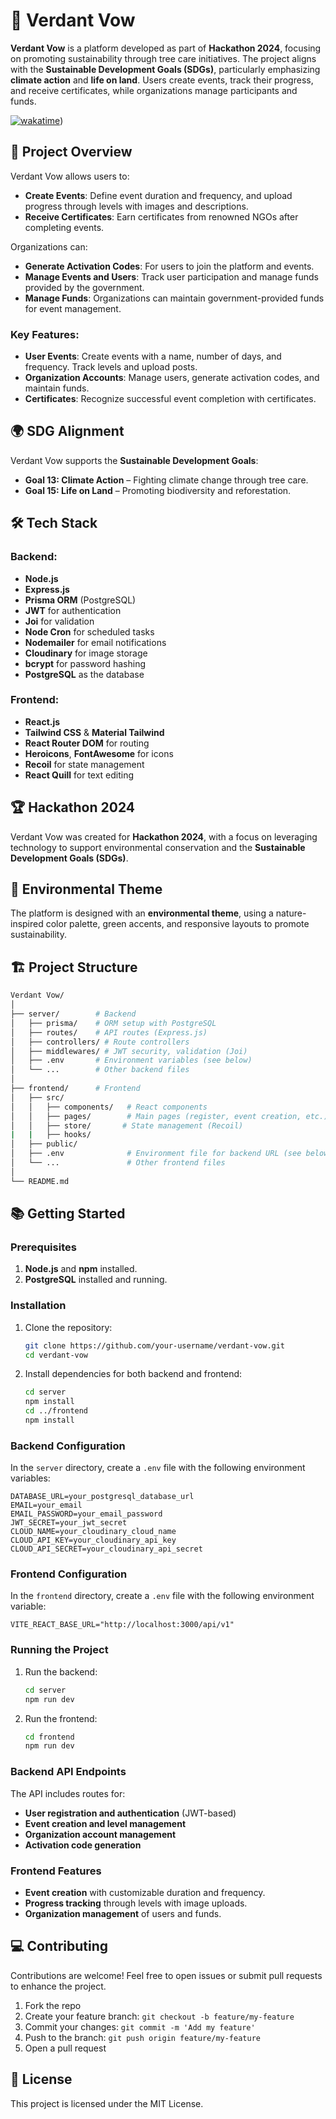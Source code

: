 # 🌱 Verdant Vow

**Verdant Vow** is a platform developed as part of **Hackathon 2024**, focusing on promoting sustainability through tree care initiatives. The project aligns with the **Sustainable Development Goals (SDGs)**, particularly emphasizing **climate action** and **life on land**. Users create events, track their progress, and receive certificates, while organizations manage participants and funds.

[![wakatime](https://wakatime.com/badge/github/Jenil-Desai/Verdant-Vow.svg)](https://github.com/Ravidiya24052003/Verdant-Vow.git))

## 🚀 Project Overview

Verdant Vow allows users to:

- **Create Events**: Define event duration and frequency, and upload progress through levels with images and descriptions.
- **Receive Certificates**: Earn certificates from renowned NGOs after completing events.

Organizations can:

- **Generate Activation Codes**: For users to join the platform and events.
- **Manage Events and Users**: Track user participation and manage funds provided by the government.
- **Manage Funds**: Organizations can maintain government-provided funds for event management.

### Key Features:

- **User Events**: Create events with a name, number of days, and frequency. Track levels and upload posts.
- **Organization Accounts**: Manage users, generate activation codes, and maintain funds.
- **Certificates**: Recognize successful event completion with certificates.

## 🌍 SDG Alignment

Verdant Vow supports the **Sustainable Development Goals**:

- **Goal 13: Climate Action** – Fighting climate change through tree care.
- **Goal 15: Life on Land** – Promoting biodiversity and reforestation.

## 🛠️ Tech Stack

### Backend:

- **Node.js**
- **Express.js**
- **Prisma ORM** (PostgreSQL)
- **JWT** for authentication
- **Joi** for validation
- **Node Cron** for scheduled tasks
- **Nodemailer** for email notifications
- **Cloudinary** for image storage
- **bcrypt** for password hashing
- **PostgreSQL** as the database

### Frontend:

- **React.js**
- **Tailwind CSS** & **Material Tailwind**
- **React Router DOM** for routing
- **Heroicons**, **FontAwesome** for icons
- **Recoil** for state management
- **React Quill** for text editing

## 🏆 Hackathon 2024

Verdant Vow was created for **Hackathon 2024**, with a focus on leveraging technology to support environmental conservation and the **Sustainable Development Goals (SDGs)**.

## 🌿 Environmental Theme

The platform is designed with an **environmental theme**, using a nature-inspired color palette, green accents, and responsive layouts to promote sustainability.

## 🏗️ Project Structure

```bash
Verdant Vow/
│
├── server/        # Backend
│   ├── prisma/    # ORM setup with PostgreSQL
│   ├── routes/    # API routes (Express.js)
│   ├── controllers/ # Route controllers
│   ├── middlewares/ # JWT security, validation (Joi)
│   ├── .env       # Environment variables (see below)
│   └── ...        # Other backend files
│
├── frontend/      # Frontend
│   ├── src/
│   │   ├── components/   # React components
│   │   ├── pages/        # Main pages (register, event creation, etc.)
│   │   ├── store/       # State management (Recoil)
|   |   ├── hooks/
│   ├── public/
│   ├── .env              # Environment file for backend URL (see below)
│   └── ...               # Other frontend files
│
└── README.md
```

## 📚 Getting Started

### Prerequisites

1. **Node.js** and **npm** installed.
2. **PostgreSQL** installed and running.

### Installation

1. Clone the repository:

   ```bash
   git clone https://github.com/your-username/verdant-vow.git
   cd verdant-vow
   ```

2. Install dependencies for both backend and frontend:
   ```bash
   cd server
   npm install
   cd ../frontend
   npm install
   ```

### Backend Configuration

In the `server` directory, create a `.env` file with the following environment variables:

```env
DATABASE_URL=your_postgresql_database_url
EMAIL=your_email
EMAIL_PASSWORD=your_email_password
JWT_SECRET=your_jwt_secret
CLOUD_NAME=your_cloudinary_cloud_name
CLOUD_API_KEY=your_cloudinary_api_key
CLOUD_API_SECRET=your_cloudinary_api_secret
```

### Frontend Configuration

In the `frontend` directory, create a `.env` file with the following environment variable:

```env
VITE_REACT_BASE_URL="http://localhost:3000/api/v1"
```

### Running the Project

1. Run the backend:

   ```bash
   cd server
   npm run dev
   ```

2. Run the frontend:
   ```bash
   cd frontend
   npm run dev
   ```

### Backend API Endpoints

The API includes routes for:

- **User registration and authentication** (JWT-based)
- **Event creation and level management**
- **Organization account management**
- **Activation code generation**

### Frontend Features

- **Event creation** with customizable duration and frequency.
- **Progress tracking** through levels with image uploads.
- **Organization management** of users and funds.

## 💻 Contributing

Contributions are welcome! Feel free to open issues or submit pull requests to enhance the project.

1. Fork the repo
2. Create your feature branch: `git checkout -b feature/my-feature`
3. Commit your changes: `git commit -m 'Add my feature'`
4. Push to the branch: `git push origin feature/my-feature`
5. Open a pull request

## 🔐 License

This project is licensed under the MIT License.
